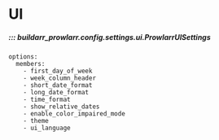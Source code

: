 # UI

##### ::: buildarr_prowlarr.config.settings.ui.ProwlarrUISettings
    options:
      members:
        - first_day_of_week
        - week_column_header
        - short_date_format
        - long_date_format
        - time_format
        - show_relative_dates
        - enable_color_impaired_mode
        - theme
        - ui_language
